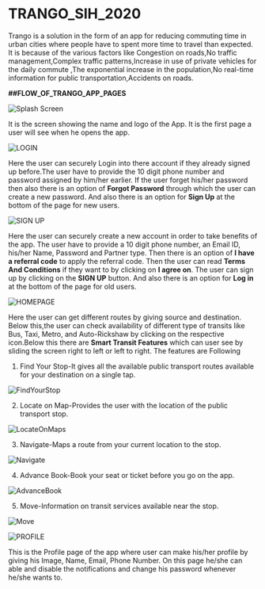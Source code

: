 # TRANGO_SIH_2020
Trango is a solution in the form of an app for reducing commuting time in urban cities where people have to spent more time to travel than expected. It is because of the
various factors like Congestion on roads,No traffic management,Complex traffic patterns,Increase in use of  private vehicles for the daily commute ,The exponential increase 
in the population,No real-time information for public transportation,Accidents on roads.

**##FLOW_OF_TRANGO_APP_PAGES**


![Splash Screen](https://user-images.githubusercontent.com/53862744/89097774-92b9e900-d3ff-11ea-915d-a6ce1a587385.jpg)

It is the screen showing the name and logo of the App. It is the first page a user will see when he opens the app.


![LOGIN](https://user-images.githubusercontent.com/53862744/89097772-8d5c9e80-d3ff-11ea-8a92-747df0ad425b.jpg)

Here the user can securely Login into there account if they already signed up before.The user have to provide the 10 digit phone number and password assigned by him/her earlier.
If the user forget his/her password then also there is an option of **Forgot Password** through which the user can create a new password. And also there is an option for **Sign Up** at the bottom of the page for new users.


![SIGN UP](https://user-images.githubusercontent.com/53862744/89097773-9188bc00-d3ff-11ea-81b4-26368c2fa17d.jpg)

Here the user can securely create a new account in order to take benefits of the app. The user have to provide a 10 digit phone number, an Email ID, his/her Name, Password and Partner type. Then there is an option of **I have a referral code** to apply the referral code. Then the user can read **Terms And Conditions** if they want to by clicking on 
**I agree on**. The user can sign up by clicking on the **SIGN UP** button. And also there is an option for **Log in** at the bottom of the page for old users.


![HOMEPAGE](https://user-images.githubusercontent.com/53862744/89097769-8a61ae00-d3ff-11ea-9840-a4638e39c857.jpg)

Here the user can get different routes by giving source and destination. Below this,the user can check availability of different type of transits like Bus, Taxi, Metro, and Auto-Rickshaw by clicking on the respective icon.Below this there are **Smart Transit Features** which can user see by sliding the screen right to left or left to right. The features are Following
1) Find Your Stop-It gives all the available public transport routes available for your destination on a single tap.

![FindYourStop](https://user-images.githubusercontent.com/53862744/89098920-3fe52f00-d409-11ea-8c01-2a4b9152d5a1.jpg)

2) Locate on Map-Provides the user with the location of the public transport stop.

![LocateOnMaps](https://user-images.githubusercontent.com/53862744/89098922-42e01f80-d409-11ea-96f2-838b3187c06e.jpg)

3) Navigate-Maps a route from your current location to the stop.

![Navigate](https://user-images.githubusercontent.com/53862744/89098926-45db1000-d409-11ea-94d5-9c219d9faee7.jpg)

4) Advance Book-Book your seat or ticket before you go on the app.

![AdvanceBook](https://user-images.githubusercontent.com/53862744/89098930-4a072d80-d409-11ea-90f7-7e7e6d63d944.jpg)

5) Move-Information on transit services available near the stop.

![Move](https://user-images.githubusercontent.com/53862744/89098934-4ffd0e80-d409-11ea-8668-5915659e5a00.jpg)

![PROFILE](https://user-images.githubusercontent.com/53862744/89097776-951c4300-d3ff-11ea-9a64-65c05e4d8898.jpg)

This is the Profile page of the app where user can make his/her profile by giving his Image, Name, Email, Phone Number. On this page he/she can able and disable the notifications and change his password whenever he/she wants to.
